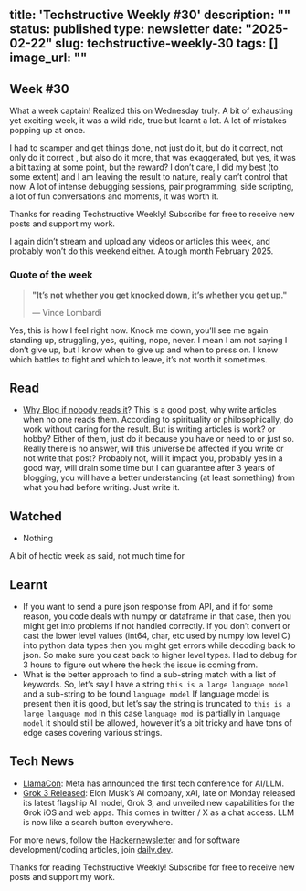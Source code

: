 title: 'Techstructive Weekly #30'
description: ""
status: published
type: newsletter
date: "2025-02-22"
slug: techstructive-weekly-30
tags: []
image_url: ""
---

## Week #30

What a week captain! Realized this on Wednesday truly. A bit of exhausting yet exciting week, it was a wild ride, true but learnt a lot. A lot of mistakes popping up at once.

I had to scamper and get things done, not just do it, but do it correct, not only do it correct , but also do it more, that was exaggerated, but yes, it was a bit taxing at some point, but the reward? I don’t care, I did my best (to some extent) and I am leaving the result to nature, really can’t control that now. A lot of intense debugging sessions, pair programming, side scripting, a lot of fun conversations and moments, it was worth it.

Thanks for reading Techstructive Weekly! Subscribe for free to receive new posts and support my work.

I again didn’t stream and upload any videos or articles this week, and probably won’t do this weekend either. A tough month February 2025.

### Quote of the week

> **"It’s not whether you get knocked down, it’s whether you get up."**
> 
> — Vince Lombardi

Yes, this is how I feel right now. Knock me down, you’ll see me again standing up, struggling, yes, quiting, nope, never. I mean I am not saying I don’t give up, but I know when to give up and when to press on. I know which battles to fight and which to leave, it’s not worth it sometimes.

## Read

- [Why Blog if nobody reads it](https://news.ycombinator.com/item?id=42992159#:~:text=Why%20blog%20if%20nobody%20reads,Hacker%20News&text=Writing%20on%20a%20blog%20is,ve%20written%20in%20the%20past.)?
  This is a good post, why write articles when no one reads them. According to spirituality or philosophically, do work without caring for the result. But is writing articles is work? or hobby? Either of them, just do it because you have or need to or just so. Really there is no answer, will this universe be affected if you write or not write that post? Probably not, will it impact you, probably yes in a good way, will drain some time but I can guarantee after 3 years of blogging, you will have a better understanding (at least something) from what you had before writing. Just write it.

## Watched

- Nothing

A bit of hectic week as said, not much time for

## Learnt

- If you want to send a pure json response from API, and if for some reason, you code deals with numpy or dataframe in that case, then you might get into problems if not handled correctly. If you don’t convert or cast the lower level values (int64, char, etc used by numpy low level C) into python data types then you might get errors while decoding back to json. So make sure you cast back to higher level types. Had to debug for 3 hours to figure out where the heck the issue is coming from.
- What is the better approach to find a sub-string match with a list of keywords.
  So, let’s say I have a string
  `this is a large language model`
  and a sub-string to be found
  `language model`
  If language model is present then it is good, but let’s say the string is truncated to
  `this is a large language mod`
  In this case `language mod `is partially in `language model` it should still be allowed, however it’s a bit tricky and have tons of edge cases covering various strings.

## Tech News

- [LlamaCon](https://techcrunch.com/2025/02/18/meta-announces-llamacon-its-first-generative-ai-dev-conference/): Meta has announced the first tech conference for AI/LLM.
- [Grok 3 Released](https://techcrunch.com/2025/02/17/elon-musks-ai-company-xai-releases-its-latest-flagship-ai-grok-3/): Elon Musk’s AI company, xAI, late on Monday released its latest flagship AI model, Grok 3, and unveiled new capabilities for the Grok iOS and web apps. This comes in twitter / X as a chat access. LLM is now like a search button everywhere.

For more news, follow the [Hackernewsletter](https://buttondown.com/hacker-newsletter/archive/hacker-newsletter-734) and for software development/coding articles, join [daily.dev](http://daily.dev/).

Thanks for reading Techstructive Weekly! Subscribe for free to receive new posts and support my work.
